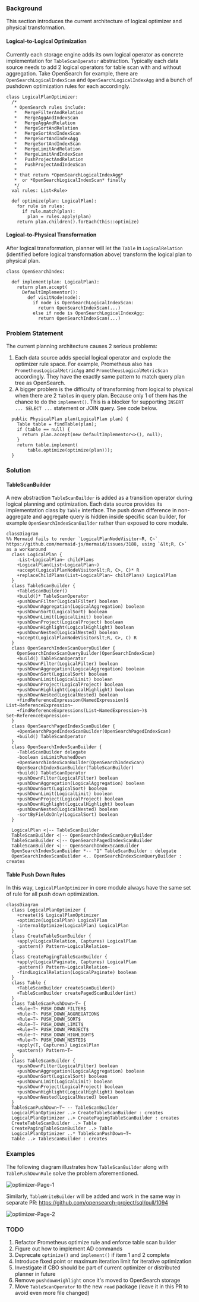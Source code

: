 ### Background

This section introduces the current architecture of logical optimizer and physical transformation.

#### Logical-to-Logical Optimization

Currently each storage engine adds its own logical operator as concrete implementation for `TableScanOperator` abstraction. Typically each data source needs to add 2 logical operators for table scan with and without aggregation. Take OpenSearch for example, there are `OpenSearchLogicalIndexScan` and `OpenSearchLogicalIndexAgg` and a bunch of pushdown optimization rules for each accordingly.

```
class LogicalPlanOptimizer:
  /*
   * OpenSearch rules include:
   *   MergeFilterAndRelation
   *   MergeAggAndIndexScan
   *   MergeAggAndRelation
   *   MergeSortAndRelation
   *   MergeSortAndIndexScan
   *   MergeSortAndIndexAgg
   *   MergeSortAndIndexScan
   *   MergeLimitAndRelation
   *   MergeLimitAndIndexScan
   *   PushProjectAndRelation
   *   PushProjectAndIndexScan
   *
   * that return *OpenSearchLogicalIndexAgg*
   *  or *OpenSearchLogicalIndexScan* finally
   */
  val rules: List<Rule>

  def optimize(plan: LogicalPlan):
    for rule in rules:
      if rule.match(plan):
        plan = rules.apply(plan)
    return plan.children().forEach(this::optimize)
```

#### Logical-to-Physical Transformation

After logical transformation, planner will let the `Table` in `LogicalRelation` (identified before logical transformation above) transform the logical plan to physical plan.

```
class OpenSearchIndex:

  def implement(plan: LogicalPlan):
    return plan.accept(
      DefaultImplementor():
        def visitNode(node):
          if node is OpenSearchLogicalIndexScan:
            return OpenSearchIndexScan(...)
          else if node is OpenSearchLogicalIndexAgg:
            return OpenSearchIndexScan(...)
```

### Problem Statement

The current planning architecture causes 2 serious problems:

1. Each data source adds special logical operator and explode the optimizer rule space. For example, Prometheus also has `PrometheusLogicalMetricAgg` and `PrometheusLogicalMetricScan` accordingly. They have the exactly same pattern to match query plan tree as OpenSearch.
2. A bigger problem is the difficulty of transforming from logical to physical when there are 2 `Table`s in query plan. Because only 1 of them has the chance to do the `implement()`. This is a blocker for supporting `INSERT ... SELECT ...` statement or JOIN query. See code below.

```
  public PhysicalPlan plan(LogicalPlan plan) {
    Table table = findTable(plan);
    if (table == null) {
      return plan.accept(new DefaultImplementor<>(), null);
    }
    return table.implement(
        table.optimize(optimize(plan)));
  }
```

### Solution

#### TableScanBuilder

A new abstraction `TableScanBuilder` is added as a transition operator during logical planning and optimization. Each data source provides its implementation class by `Table` interface. The push down difference in non-aggregate and aggregate query is hidden inside specific scan builder, for example `OpenSearchIndexScanBuilder` rather than exposed to core module.

```mermaid
classDiagram
%% Mermaid fails to render `LogicalPlanNodeVisitor~R, C~` https://github.com/mermaid-js/mermaid/issues/3188, using `&lt;R, C>` as a workaround
  class LogicalPlan {
    -List~LogicalPlan~ childPlans
    +LogicalPlan(List~LogicalPlan~)
    +accept(LogicalPlanNodeVisitor&lt;R, C>, C)* R
    +replaceChildPlans(List~LogicalPlan~ childPlans) LogicalPlan
  }
  class TableScanBuilder {
    +TableScanBuilder()
    +build()* TableScanOperator
    +pushDownFilter(LogicalFilter) boolean
    +pushDownAggregation(LogicalAggregation) boolean
    +pushDownSort(LogicalSort) boolean
    +pushDownLimit(LogicalLimit) boolean
    +pushDownProject(LogicalProject) boolean
    +pushDownHighlight(LogicalHighlight) boolean
    +pushDownNested(LogicalNested) boolean
    +accept(LogicalPlanNodeVisitor&lt;R, C>, C) R
  }
  class OpenSearchIndexScanQueryBuilder {
    OpenSearchIndexScanQueryBuilder(OpenSearchIndexScan)
    +build() TableScanOperator
    +pushDownFilter(LogicalFilter) boolean
    +pushDownAggregation(LogicalAggregation) boolean
    +pushDownSort(LogicalSort) boolean
    +pushDownLimit(LogicalLimit) boolean
    +pushDownProject(LogicalProject) boolean
    +pushDownHighlight(LogicalHighlight) boolean
    +pushDownNested(LogicalNested) boolean
    +findReferenceExpression(NamedExpression)$ List~ReferenceExpression~
    +findReferenceExpressions(List~NamedExpression~)$ Set~ReferenceExpression~
  }
  class OpenSearchPagedIndexScanBuilder {
    +OpenSearchPagedIndexScanBuilder(OpenSearchPagedIndexScan)
    +build() TableScanOperator
  }
  class OpenSearchIndexScanBuilder {
    -TableScanBuilder delegate
    -boolean isLimitPushedDown
    +OpenSearchIndexScanBuilder(OpenSearchIndexScan)
    OpenSearchIndexScanBuilder(TableScanBuilder)
    +build() TableScanOperator
    +pushDownFilter(LogicalFilter) boolean
    +pushDownAggregation(LogicalAggregation) boolean
    +pushDownSort(LogicalSort) boolean
    +pushDownLimit(LogicalLimit) boolean
    +pushDownProject(LogicalProject) boolean
    +pushDownHighlight(LogicalHighlight) boolean
    +pushDownNested(LogicalNested) boolean
    -sortByFieldsOnly(LogicalSort) boolean
  }

  LogicalPlan <|-- TableScanBuilder
  TableScanBuilder <|-- OpenSearchIndexScanQueryBuilder
  TableScanBuilder <|-- OpenSearchPagedIndexScanBuilder
  TableScanBuilder <|-- OpenSearchIndexScanBuilder
  OpenSearchIndexScanBuilder *-- "1" TableScanBuilder : delegate
  OpenSearchIndexScanBuilder <.. OpenSearchIndexScanQueryBuilder : creates
```

#### Table Push Down Rules

In this way, `LogicalPlanOptimizer` in core module always have the same set of rule for all push down optimization.

```mermaid
classDiagram
  class LogicalPlanOptimizer {
    +create()$ LogicalPlanOptimizer
    +optimize(LogicalPlan) LogicalPlan
    -internalOptimize(LogicalPlan) LogicalPlan
  }
  class CreateTableScanBuilder {
    +apply(LogicalRelation, Captures) LogicalPlan
    -pattern() Pattern~LogicalRelation~
  }
  class CreatePagingTableScanBuilder {
    +apply(LogicalPaginate, Captures) LogicalPlan
    -pattern() Pattern~LogicalRelation~
    -findLogicalRelation(LogicalPaginate) boolean
  }
  class Table {
    +TableScanBuilder createScanBuilder()
    +TableScanBuilder createPagedScanBuilder(int)
  }
  class TableScanPushDown~T~ {
    +Rule~T~ PUSH_DOWN_FILTER$
    +Rule~T~ PUSH_DOWN_AGGREGATION$
    +Rule~T~ PUSH_DOWN_SORT$
    +Rule~T~ PUSH_DOWN_LIMIT$
    +Rule~T~ PUSH_DOWN_PROJECT$
    +Rule~T~ PUSH_DOWN_HIGHLIGHT$
    +Rule~T~ PUSH_DOWN_NESTED$
    +apply(T, Captures) LogicalPlan
    +pattern() Pattern~T~
  }
  class TableScanBuilder {
    +pushDownFilter(LogicalFilter) boolean
    +pushDownAggregation(LogicalAggregation) boolean
    +pushDownSort(LogicalSort) boolean
    +pushDownLimit(LogicalLimit) boolean
    +pushDownProject(LogicalProject) boolean
    +pushDownHighlight(LogicalHighlight) boolean
    +pushDownNested(LogicalNested) boolean
  }
  TableScanPushDown~T~ -- TableScanBuilder
  LogicalPlanOptimizer ..> CreateTableScanBuilder : creates
  LogicalPlanOptimizer ..> CreatePagingTableScanBuilder : creates
  CreateTableScanBuilder ..> Table
  CreatePagingTableScanBuilder ..> Table
  LogicalPlanOptimizer ..* TableScanPushDown~T~
  Table ..> TableScanBuilder : creates
```

### Examples

The following diagram illustrates how `TableScanBuilder` along with `TablePushDownRule` solve the problem aforementioned.

![optimizer-Page-1](https://user-images.githubusercontent.com/46505291/203645359-3f2fff73-a210-4bc0-a582-951a27de684d.jpg)


Similarly, `TableWriteBuilder` will be added and work in the same way in separate PR: https://github.com/opensearch-project/sql/pull/1094

![optimizer-Page-2](https://user-images.githubusercontent.com/46505291/203645380-5155fd22-71b4-49ca-8ed7-9652b005f761.jpg)

### TODO

1. Refactor Prometheus optimize rule and enforce table scan builder
2. Figure out how to implement AD commands
4. Deprecate `optimize()` and `implement()` if item 1 and 2 complete
5. Introduce fixed point or maximum iteration limit for iterative optimization
6. Investigate if CBO should be part of current optimizer or distributed planner in future
7. Remove `pushdownHighlight` once it's moved to OpenSearch storage
8. Move `TableScanOperator` to the new `read` package (leave it in this PR to avoid even more file changed)
